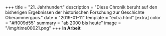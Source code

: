 +++
title = "21. Jahrhundert"
description = "Diese Chronik beruht auf den bisherigen Ergebnissen der historischen Forschung zur Geschichte Oberammergaus."
date = "2019-01-11"
template = "extra.html"
[extra]
color = "#ff009d55"
summary = "ab 2000 bis heute"
image = "/img/time00021.png"
+++
**In Arbeit**